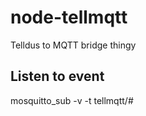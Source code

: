 node-tellmqtt
=============

Telldus to MQTT bridge thingy



Listen to event
---------------

mosquitto_sub -v -t tellmqtt/#
